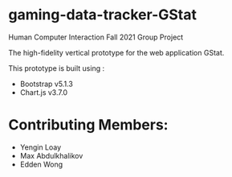 # gaming-data-tracker-GStat
Human Computer Interaction Fall 2021 Group Project

The high-fidelity vertical prototype for the web application GStat.

This prototype is built using :
* Bootstrap v5.1.3
* Chart.js v3.7.0

# Contributing Members:

* Yengin Loay
* Max Abdulkhalikov
* Edden Wong